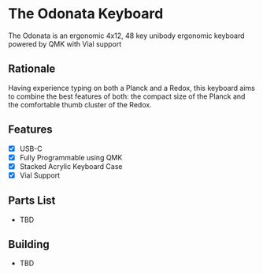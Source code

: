 # The Odonata Keyboard

The Odonata is an ergonomic 4x12, 48 key unibody ergonomic keyboard powered by QMK with Vial support


## Rationale
Having experience typing on both a Planck and a Redox, this keyboard aims to combine the best features of both: the compact size of the Planck and the comfortable thumb cluster of the Redox.

## Features

- [x] USB-C
- [x] Fully Programmable using QMK
- [x] Stacked Acrylic Keyboard Case
- [x] Vial Support

## Parts List
- TBD

## Building
- TBD




